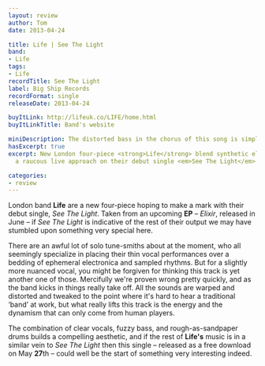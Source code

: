 ```yaml
---
layout: review
author: Tom
date: 2013-04-24

title: Life | See The Light
band:
- Life
tags:
- Life
recordTitle: See The Light
label: Big Ship Records
recordFormat: single
releaseDate: 2013-04-24

buyItLink: http://lifeuk.co/LIFE/home.html
buyItLinkTitle: Band's website

miniDescription: The distorted bass in the chorus of this song is simply fantastic.
hasExcerpt: true
excerpt: New London four-piece <strong>Life</strong> blend synthetic elements with
  a raucous live approach on their debut single <em>See The Light</em>.

categories:
- review
---
```


London band **Life** are a new four-piece hoping to make a mark with their debut single, *See The Light*. Taken from an upcoming **EP** – *Elixir*, released in June – if *See The Light* is indicative of the rest of their output we may have stumbled upon something very special here.

There are an awful lot of solo tune-smiths about at the moment, who all seemingly specialize in placing their thin vocal performances over a bedding of ephemeral electronica and sampled rhythms. But for a slightly more nuanced vocal, you might be forgiven for thinking this track is yet another one of those. Mercifully we're proven wrong pretty quickly, and as the band kicks in things really take off. All the sounds are warped and distorted and tweaked to the point where it's hard to hear a traditional ‘band’ at work, but what really lifts this track is the energy and the dynamism that can only come from human players.

The combination of clear vocals, fuzzy bass, and rough-as-sandpaper drums builds a compelling aesthetic, and if the rest of **Life's** music is in a similar vein to *See The Light* then this single – released as a free download on May **27**th – could well be the start of something very interesting indeed.


